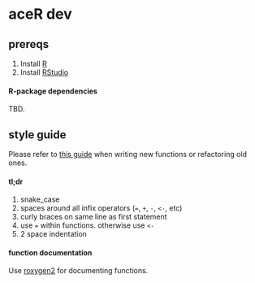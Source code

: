 # aceR dev

## prereqs

1. Install [R](http://cran.rstudio.com/)
2. Install [RStudio](http://www.rstudio.com/products/rstudio/download/)

#### R-package dependencies

TBD.

## style guide

Please refer to [this guide](http://r-pkgs.had.co.nz/style.html) when writing new functions or refactoring old ones.

#### tl;dr

1. snake_case
2. spaces around all infix operators (`=`, `+`, `-`, `<-`, etc)
3. curly braces on same line as first statement  
4. use `=` within functions. otherwise use `<-`
5. 2 space indentation

#### function documentation

Use [roxygen2](http://r-pkgs.had.co.nz/man.html) for documenting functions.